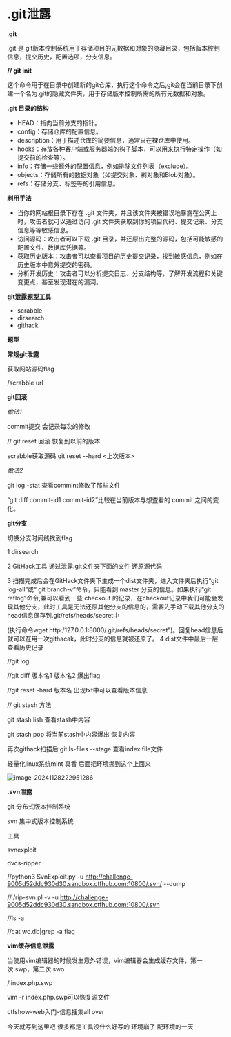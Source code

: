 # .git泄露



.**git**

.git 是 git版本控制系统用于存储项目的元数据和对象的隐藏目录，包括版本控制信息，提交历史，配置选项，分支信息。

**// git init**

这个命令用于在目录中创建新的git仓库，执行这个命令之后,git会在当前目录下创建一个名为.git的隐藏文件夹，用于存储版本控制所需的所有元数据和对象。

**.git 目录的结构**

- HEAD：指向当前分支的指针。
- config：存储仓库的配置信息。
- description：用于描述仓库的简要信息，通常只在裸仓库中使用。
- hooks：存放各种客户端或服务器端的钩子脚本，可以用来执行特定操作（如提交前的检查等）。
- info：存储一些额外的配置信息，例如排除文件列表（exclude）。
- objects：存储所有的数据对象（如提交对象、树对象和Blob对象）。
- refs：存储分支、标签等的引用信息。

**利用手法**

- 当你的网站根目录下存在 .git 文件夹，并且该文件夹被错误地暴露在公网上时，攻击者就可以通过访问 .git 文件夹获取到你的项目代码、提交记录、分支信息等等敏感信息。
- 访问源码：攻击者可以下载 .git 目录，并还原出完整的源码，包括可能敏感的配置文件、数据库凭据等。
- 获取历史版本：攻击者可以查看项目的历史提交记录，找到敏感信息，例如在历史版本中意外提交的密码。
- 分析开发历史：攻击者可以分析提交日志、分支结构等，了解开发流程和关键变更点，甚至发现潜在的漏洞。

**git泄露题型工具**

- scrabble
- dirsearch
- githack

**题型**

**常规git泄露**

获取网站源码flag

/scrabble url

**git回滚**

*做法1*

commit提交 会记录每次的修改

// git reset 回滚 恢复到以前的版本

scrabble获取源码 git reset --hard <上次版本>

*做法2*

git log -stat 查看commint修改了那些文件

“git diff commit-id1 commit-id2”比较在当前版本与想査看的 commit 之间的变化。

**git分支**

切换分支时间线找到flag

1 dirsearch 

2 GitHack工具 通过泄露.git文件夹下面的文件 还原源代码

3 扫描完成后会在GitHack文件夹下生成一个dist文件夹，进入文件夹后执行“git log-all”或“ git branch-v”命令，只能看到 master 分支的信息。如果执行“git reflog”命令,兼可以看到一些 checkout 的记录，在checkout记录中我们可能会发现其他分支，此时工具是无法还原其他分支的信息的，需要先手动下载其他分支的head信息保存到.git/refs/heads/secret中

(执行命令wget http:/127.0.0.1:8000/.git/refs/heads/secret”)。回复head信息后就可以在用一次githacak，此时分支的信息就被还原了。
4 dist文件中最后一层 查看历史记录

//git log

//git diff 版本名1 版本名2  爆出flag

//git reset -hard 版本名 出现txt中可以查看版本信息

// git stash  方法

git stash lish 查看stash中内容

git stash pop 将当前stash中内容爆出 恢复内容

再次githack扫描后  git ls-files --stage 查看index file文件

轻量化linux系统mint  真香 后面把环境挪到这个上面来

![image-20241128222951286](C:%5CUsers%5CVC%5CAppData%5CRoaming%5CTypora%5Ctypora-user-images%5Cimage-20241128222951286.png)



**.svn泄露** 

git 分布式版本控制系统

svn 集中式版本控制系统

工具

svnexploit

dvcs-ripper

//python3 SvnExploit.py -u http://challenge-9005d52ddc930d30.sandbox.ctfhub.com:10800/.svn/ --dump

//./rip-svn.pl -v -u http://challenge-9005d52ddc930d30.sandbox.ctfhub.com:10800/.svn

//ls -a

//cat wc.db|grep -a flag

**vim缓存信息泄露**

当使用vim编辑器的时候发生意外错误，vim编辑器会生成缓存文件，第一次.swp，第二次.swo

/.index.php.swp

vim -r index.php.swp可以恢复源文件

ctfshow-web入门-信息搜集all over

今天就写到这里吧 很多都是工具没什么好写的 环境崩了  配环境的一天

